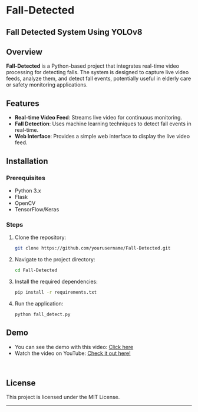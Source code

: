 # Fall-Detected
Fall Detected System Using YOLOv8
---
## Overview
**Fall-Detected** is a Python-based project that integrates real-time video processing for detecting falls. The system is designed to capture live video feeds, analyze them, and detect fall events, potentially useful in elderly care or safety monitoring applications.

## Features
- **Real-time Video Feed**: Streams live video for continuous monitoring.
- **Fall Detection**: Uses machine learning techniques to detect fall events in real-time.
- **Web Interface**: Provides a simple web interface to display the live video feed.

## Installation

### Prerequisites
- Python 3.x
- Flask
- OpenCV
- TensorFlow/Keras

### Steps
1. Clone the repository:
   ```bash
   git clone https://github.com/yourusername/Fall-Detected.git
   ```
2. Navigate to the project directory:
   ```bash
   cd Fall-Detected
   ```
3. Install the required dependencies:
   ```bash
   pip install -r requirements.txt
   ```
4. Run the application:
   ```bash
   python fall_detect.py
   ```

## Demo
- You can see the demo with this video: [Click here](https://github.com/IsraaSaede/Fall-Detected/blob/main/Demo.mp4)
- Watch the video on YouTube: [Check it out here!](https://youtu.be/OoUuNuZD43w)
<br>

## License
This project is licensed under the MIT License.

---
